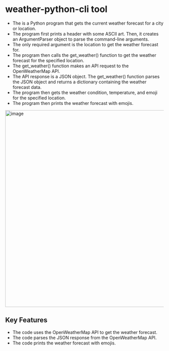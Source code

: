 # weather-python-cli tool
- The is a Python program that gets the current weather forecast for a city or location. 
- The program first prints a header with some ASCII art. Then, it creates an ArgumentParser object to parse the command-line arguments. 
- The only required argument is the location to get the weather forecast for. 
- The program then calls the get_weather() function to get the weather forecast for the specified location. 
- The get_weather() function makes an API request to the OpenWeatherMap API. 
- The API response is a JSON object. The get_weather() function parses the JSON object and returns a dictionary containing the weather forecast data. 
- The program then gets the weather condition, temperature, and emoji for the specified location. 
- The program then prints the weather forecast with emojis.

<img width="627" alt="image" src="https://github.com/ssk090/python-weather-cli/assets/22127725/3dac8efd-b315-4c2d-a002-a833562721d9">


## Key Features
- The code uses the OpenWeatherMap API to get the weather forecast.
- The code parses the JSON response from the OpenWeatherMap API.
- The code prints the weather forecast with emojis.

